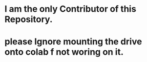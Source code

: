 # I am the only Contributor of this Repository.
# please Ignore mounting the drive onto colab f not woring on it.
